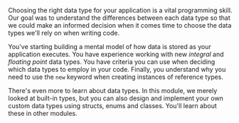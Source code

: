 Choosing the right data type for your application is a vital programming skill.  Our goal was to understand the differences between each data type so that we could make an informed decision when it comes time to choose the data types we'll rely on when writing code.

You've starting building a mental model of how data is stored as your application executes.  You have experience working with new *integral* and *floating point* data types.  You have criteria you can use when deciding which data types to employ in your code.  Finally, you understand why you need to use the `new` keyword when creating instances of reference types.

There's even more to learn about data types.  In this module, we merely looked at built-in types, but you can also design and implement your own custom data types using structs, enums and classes.  You'll learn about these in other modules.
